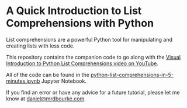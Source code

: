 # A Quick Introduction to List Comprehensions with Python

List comprehensions are a powerful Python tool for manipulating and creating lists with less code.

This repository contains the companion code to go along with the [Visual Introduction to Python List Comprehensions video on YouTube](https://youtu.be/d6cwWRCysdI).

All of the code can be found in the [python-list-comprehensions-in-5-minutes.ipynb](https://github.com/mrdbourke/python-list-comprehensions-tutorial/blob/master/python-list-comprehensions-in-5-minutes.ipynb) Jupyter Notebook.

If you find an error or have any advice for a future tutorial, please let me know at daniel@mrdbourke.com.
